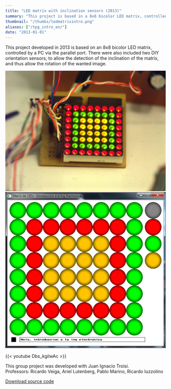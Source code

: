 ```yaml
---
title: "LED matrix with inclination sensors (2013)"
summary: "This project is based in a 8x8 bicolor LED matrix, controlled by a PC via the parallel port. We also included two homemade orientation sensors, allowing the detection of the matrix angle."
thumbnail: "/thumbs/ledmatrixintro.png"
aliases: ["/tpg_intro_en/"]
date: "2013-01-01"
---
```

	
This project developed in 2013 is based on an 8x8 bicolor LED matrix, controlled by a PC via the parallel port. There were also included two DIY orientation sensors, to allow the detection of the inclination of the matrix, and thus allow the rotation of the wanted image.

![Working LED matrix](/images/intromatriz.jpg)
![LED matrix control software](/images/introprgm.png)

{{< youtube Dbs_kgilwAc >}}

This group project was developed with Juan Ignacio Troisi.\
Professors: Ricardo Veiga, Ariel Lutenberg, Pablo Marino, Ricardo Iuzzolino

[Download source code](/downloads/matrizLedsIntro260613.zip)
